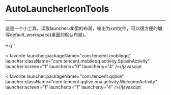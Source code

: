 # AutoLauncherIconTools
---
这是一个小工具，读取launcher.db里的布局，输出为xml文件，可以很方便的编写default_workspace(桌面的默认布局)。

e.g：

  < favorite launcher:packageName="com.tencent.mobileqq" launcher:className="com.tencent.mobileqq.activity.SplashActivity" launcher:screen="1" launcher:x="0" launcher:y="4"  />//javascipt

  < favorite launcher:packageName="com.tencent.qqlive" launcher:className="com.tencent.qqlive.ona.activity.WelcomeActivity" launcher:screen="1" launcher:x="1" launcher:y="4"  />//javascipt

